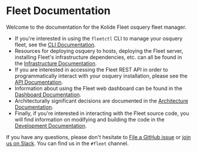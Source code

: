 # Fleet Documentation

Welcome to the documentation for the Kolide Fleet osquery fleet manager.

- If you're interested in using the `fleetctl` CLI to manage your osquery fleet, see the [CLI Documentation](./cli/README.md).
- Resources for deploying osquery to hosts, deploying the Fleet server, installing Fleet's infrastructure dependencies, etc. can all be found in the [Infrastructure Documentation](./infrastructure/README.md).
- If you are interested in accessing the Fleet REST API in order to programmatically interact with your osquery installation, please see the [API Documentation](./api/README.md).
- Information about using the Fleet web dashboard can be found in the [Dashboard Documentation](./dashboard/README.md).
- Architecturally significant decisions are documented in the [Architecture Documentation](./architecture/README.md).
- Finally, if you're interested in interacting with the Fleet source code, you will find information on modifying and building the code in the [Development Documentation](./development/README.md).

If you have any questions, please don't hesitate to [File a GitHub issue](https://github.com/fleetdm/fleet/issues) or [join us on Slack](https://osquery.slack.com/join/shared_invite/zt-h29zm0gk-s2DBtGUTW4CFel0f0IjTEw#/). You can find us in the `#fleet` channel.
